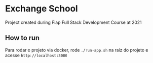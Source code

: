 # Exchange School

Project created during Fiap Full Stack Development Course at 2021

## How to run

Para rodar o projeto via docker, rode `./run-app.sh` na raíz do projeto e acesse `http://localhost:3000`
